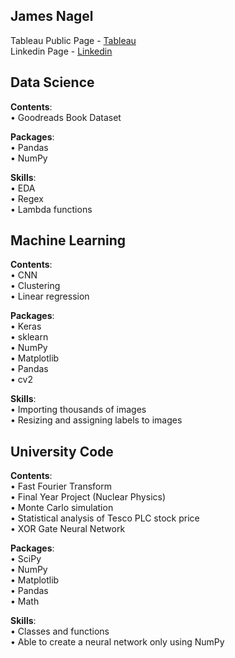 James Nagel
------------------------------------------
Tableau Public Page - [Tableau](https://public.tableau.com/app/profile/james.nagel) \
Linkedin Page - [Linkedin](https://www.linkedin.com/in/james-nagel-5b84a4206/)

## **Data Science**

**Contents**: \
• Goodreads Book Dataset

**Packages**: \
• Pandas \
• NumPy

**Skills**: \
• EDA \
• Regex \
• Lambda functions

## **Machine Learning** 

**Contents**: \
• CNN\
• Clustering\
• Linear regression

**Packages**: \
• Keras \
• sklearn \
• NumPy \
• Matplotlib \
• Pandas \
• cv2 

**Skills**:\
• Importing thousands of images \
• Resizing and assigning labels to images

## **University Code**

**Contents**: \
• Fast Fourier Transform \
• Final Year Project (Nuclear Physics) \
• Monte Carlo simulation \
• Statistical analysis of Tesco PLC stock price \
• XOR Gate Neural Network

**Packages**: \
• SciPy \
• NumPy \
• Matplotlib \
• Pandas \
• Math

**Skills**: \
• Classes and functions \
• Able to create a neural network only using NumPy

